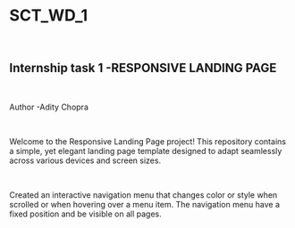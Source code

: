 # SCT_WD_1
<br>
<h2>Internship task 1 -RESPONSIVE LANDING PAGE</h2>
<br>
<p>Author -Adity Chopra</p>
<br>
<p>Welcome to the Responsive Landing Page project! This repository contains a simple, yet elegant landing page template designed to adapt seamlessly across various devices and screen sizes.</p>
<br>
<P>Created an interactive navigation menu that changes color or style when scrolled or when hovering over a menu item. The navigation menu have a fixed position and be visible on all pages.</P>
